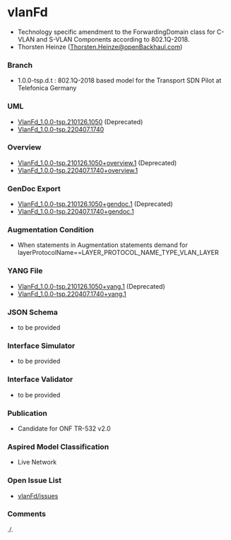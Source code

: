 # vlanFd
- Technology specific amendment to the ForwardingDomain class for C-VLAN and S-VLAN Components according to 802.1Q-2018.
- Thorsten Heinze (Thorsten.Heinze@openBackhaul.com)

### Branch
- 1.0.0-tsp.d.t : 802.1Q-2018 based model for the Transport SDN Pilot at Telefonica Germany

### UML
- [VlanFd_1.0.0-tsp.210126.1050](./VlanFd_1.0.0-tsp.210126.1050.zip) (Deprecated)
- [VlanFd_1.0.0-tsp.220407.1740](./VlanFd_1.0.0-tsp.220407.1740.zip)

### Overview 
- [VlanFd_1.0.0-tsp.210126.1050+overview.1](./VlanFd_1.0.0-tsp.210126.1050+overview.1.png) (Deprecated)
- [VlanFd_1.0.0-tsp.220407.1740+overview.1](./VlanFd_1.0.0-tsp.220407.1740+overview.1.png)


### GenDoc Export
- [VlanFd_1.0.0-tsp.210126.1050+gendoc.1](./VlanFd_1.0.0-tsp.210126.1050+gendoc.1.docx) (Deprecated)
- [VlanFd_1.0.0-tsp.220407.1740+gendoc.1](./VlanFd_1.0.0-tsp.220407.1740+gendoc.1.docx)

### Augmentation Condition
- When statements in Augmentation statements demand for layerProtocolName==LAYER_PROTOCOL_NAME_TYPE_VLAN_LAYER

### YANG File
- [VlanFd_1.0.0-tsp.210126.1050+yang.1](./VlanFd_1.0.0-tsp.210126.1050+yang.1.zip) (Deprecated)
- [VlanFd_1.0.0-tsp.220407.1740+yang.1](./VlanFd_1.0.0-tsp.220407.1740+yang.1.zip)

### JSON Schema
- to be provided

### Interface Simulator
- to be provided

### Interface Validator
- to be provided

### Publication
- Candidate for ONF TR-532 v2.0

### Aspired Model Classification
- Live Network

### Open Issue List
- [vlanFd/issues](../../issues)

### Comments
./.

